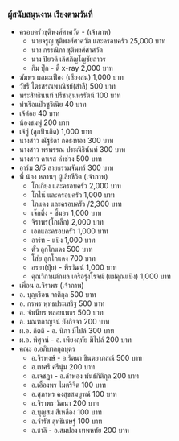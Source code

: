 ### ผู้สนับสนุนงาน เรียงตามวันที่
- ครอบครัวชุติพงศ์ศาศวัต - (เจ้าภาพ)
  - นายจรูญ ชุติพงศ์ศาศวัต และครอบครัว 25,000 บาท
  - นาง กรรณิกา ชุติพงศ์ศาศวัต
  - นาง ปิยวดี เลิศภิญโญชัยถาวร
  - กิม ปุ๊ก - ตี้ x-ray 2,000 บาท
- ฆัมพร ผลมะเฟือง (เสียงสน) 1,000 บาท
- วัชรี ไตรสรณพาณิชย์(สำลี) 500 บาท
- พระสิทธินนท์ ปรีชาสุนทรรัตน์ 100 บาท
- ท่าเรือแป๊วซูวีเนีย 40 บาท
- เจ้ต๋อย 40 บาท
- น้องชมพู่ 200 บาท
- เจ้ฮู่ (ลูกป้าเกิด) 1,000 บาท
- นางสาว ณัฐธิดา กอธงทอง 300 บาท
- นางสาว พรพรรณ ประณิธินันท์ 300 บาท
- นางสาว ดาเรส คำช่วง 500 บาท
- อาร์ม 3/5 สายธรรมจันทร์ 300 บาท
- พี่ น้อง หลานๆ ผู้เสียชีวิต (เจ้าภาพ)
  - โกเกียง และครอบครัว 2,000 บาท
  - โกไน๊ และครอบครัว 1,000 บาท
  - โกแดง และครอบครัว /2,300 บาท
  - เจ๊กติ่ง - ซิ้มอร 1,000 บาท
  - จิราพร(โกเล็ก) 2,000 บาท
  - เอกและครอบครัว 1,000 บาท
  - อาร์ท - แป้ง 1,000 บาท
  - ตั่ว ลูกโกแดง 500 บาท
  - โส่ย ลูกโกแดง 700 บาท
  - อรยา(ปุ๋ย) - พีรวัฒน์ 1,000 บาท
  - คุณวิกานต์กมล เครือรุ่งโรจน์ (แม่คุณแป้ง) 1,000 บาท
- เพื่อน อ.จิราพร (เจ้าภาพ)
- อ. บุญเรือน จาติกุล 500 บาท
- อ. กรพร พุทธประเสริฐ 500 บาท
- อ. จำเนียร พลอยเพชร 500 บาท
- อ. มณฑกาญจน์ ยังกิจจา 200 บาท
- ผ.อ. กิตติ - อ. นิภา มีไปล์ 300 บาท
- ผ.อ. พิศูจน์ - อ. เพียงฤทัย มีไปล์ 200 บาท
- คณะ อ.อภิบาลกุลบุตร
  - อ.จิรพงษ์ - อ.รัตนา ชินตยาภสณ์ 500 บาท
  - อ.เทศรี ศรีนุ่ม 200 บาท
  - อ.เจชฏา - อ.ลำพอง พันธ์กิติกุล 200 บาท
  - อ.เอื้องพร ไมตรีจิต 100 บาท
  - อ.สุภาพร คงสุขสมบูรณ์ 100 บาท
  - อ.จิราพร วัฒนา 200 บาท
  - อ.บุญสม สีเหลือง 100 บาท
  - อ.จำรัส สุทธิเชษฐ์ 100 บาท
  - อ.ชาลี - อ.สมปอง เทพหทัย 200 บาท
